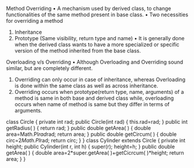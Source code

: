 Method Overriding
• A mechanism used by derived class, to change functionalities
of the same method present in base class.
• Two necessities for overriding a method
1. Inheritance
2. Prototype (Same visibility, return type and name)
• It is generally done when the derived class wants to have a
more specialized or specific version of the method inherited
from the base class.

Overloading v/s Overriding
• Although Overloading and Overriding sound similar, but are
completely different.
1. Overriding can only occur in case of inheritance, whereas
Overloading is done within the same class as well as across
inheritance.
1. Overriding occurs when prototype(return type, name,
arguments) of a method is same in both base and derived
class while, overloading occurs when name of method is
same but they differ in terms of arguments.


class Circle
{
private int rad;
public Circle(int rad)
{
this.rad=rad;
}
public int getRadius( )
{
return rad;
}
public double getArea( )
{
double area=Math.PI*rad*rad;
return area;
}
public double getCircum( )
{
double circ=2*Math.PI*rad;
return circ;
}
}
class Cylinder extends Circle
{
private int height;
public Cylinder(int r, int h)
{
super(r);
height=h;
}
public double getArea( )
{
double area=2*super.getArea( )+getCicrcum( )*height;
return area;
}
}


